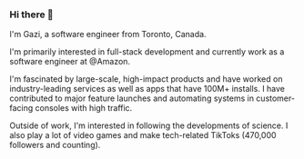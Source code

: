 ### Hi there 👋

I'm Gazi, a software engineer from Toronto, Canada.

I'm primarily interested in full-stack development and currently work as a software engineer at @Amazon.

I'm fascinated by large-scale, high-impact products and have worked on industry-leading services as well as apps that have 100M+ installs. I have contributed to major feature launches and automating systems in customer-facing consoles with high traffic.

Outside of work, I'm interested in following the developments of science. I also play a lot of video games and make tech-related TikToks (470,000 followers and counting).
